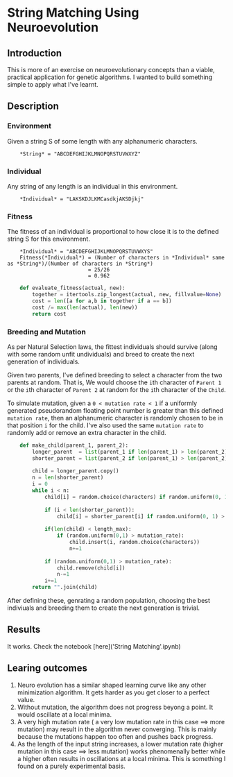 # String Matching Using Neuroevolution
## Introduction
This is more of an exercise on neuroevolutionary concepts than a viable, practical application for genetic algorithms. I wanted to build something simple to apply what I've learnt.  

##  Description

### Environment
Given a string S of some length with any alphanumeric characters.
```
	*String* = "ABCDEFGHIJKLMNOPQRSTUVWXYZ"
```
### Individual
Any string of any length is an individual in this environment.  
```
	*Individual* = "LAKSKDJLKMCasdkjAKSDjkj"
```

### Fitness
The fitness of an individual is proportional to how close it is to the defined string S for this environment.  

```
	*Individual* = "ABCDEFGHIJKLMNOPQRSTUVWXYS"  
	Fitness(*Individual*) = (Number of characters in *Individual* same as *String*)/(Number of characters in *String*)  
						  = 25/26
						  = 0.962
```
```python	
	def evaluate_fitness(actual, new):
        together = itertools.zip_longest(actual, new, fillvalue=None)
        cost = len([a for a,b in together if a == b])
        cost /= max(len(actual), len(new))
        return cost
```

### Breeding and Mutation
As per Natural Selection laws, the fittest individuals should survive (along with some random unfit undividuals) and breed to create the next generation of individuals. 

Given two parents, I've defined breeding to select a character from the two parents at random. That is, We would choose the `i`th character of `Parent 1` or the `i`th character of `Parent 2` at random for the `i`th character of the `Child`. 

To simulate mutation, given a `0 < mutation rate < 1`  if a uniformly generated pseudorandom floating point number is greater than this defined `mutation rate`, then an alphanumeric character is randomly chosen to be in that position `i` for the child. I've also used the same `mutation rate` to randomly add or remove an extra character in the child.

```python
	def make_child(parent_1, parent_2):
        longer_parent  = list(parent_1 if len(parent_1) > len(parent_2) else parent_2)
        shorter_parent = list(parent_2 if len(parent_1) > len(parent_2) else parent_1)
    
        child = longer_parent.copy()
        n = len(shorter_parent)
        i = 0
        while i < n:
            child[i] = random.choice(characters) if random.uniform(0, 1) > mutation_rate else child[i]
            
            if (i < len(shorter_parent)):
                child[i] = shorter_parent[i] if random.uniform(0, 1) > 0.5 else longer_parent[i]
            
            if(len(child) < length_max):
                if (random.uniform(0,1) > mutation_rate):
                    child.insert(i, random.choice(characters))
                    n+=1
                
            if (random.uniform(0,1) > mutation_rate):
                child.remove(child[i])
                n-=1
            i+=1
        return "".join(child)
```

After defining these, genrating a random population, choosing the best indiviuals and breeding them to create the next generation is trivial.

## Results
It works. Check the notebook [here]('String Matching'.ipynb)

## Learing outcomes
1. Neuro evolution has a similar shaped learning curve like any other minimization algorithm. It gets harder as you get closer to a perfect value.
2. Without mutation, the algorithm does not progress beyong a point. It would oscillate at a local minima.
3. A very high mutation rate ( a very low mutation rate in this case ==> more mutation) may result in the algorithm never converging. This is mainly because the mutations happen too often and pushes back progress. 
4. As the length of the input string increases, a lower mutation rate (higher mutation in this case ==> less mutation) works phenomenally better while a higher often results in oscillations at a local minima. This is something I found on a purely experimental basis. 
